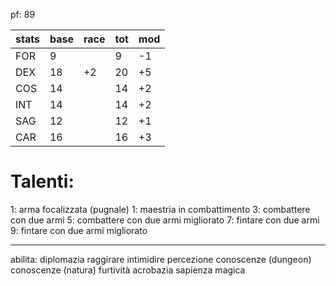 
pf: 89

| stats | base | race | tot | mod |
| ----- | ---- | ---- | --- | --- |
| FOR   | 9    |      | 9   | -1  |
| DEX   | 18   | +2   | 20  | +5  |
| COS   | 14   |      | 14  | +2  |
| INT   | 14   |      | 14  | +2  |
| SAG   | 12   |      | 12  | +1  |
| CAR   | 16   |      | 16  | +3  |

# Talenti:

1: arma focalizzata (pugnale)
1: maestria in combattimento
3: combattere con due armi
5: combattere con due armi migliorato
7: fintare con due armi
9: fintare con due armi migliorato

---

abilita:
diplomazia
raggirare
intimidire
percezione
conoscenze (dungeon)
conoscenze (natura)
furtività
acrobazia
sapienza magica